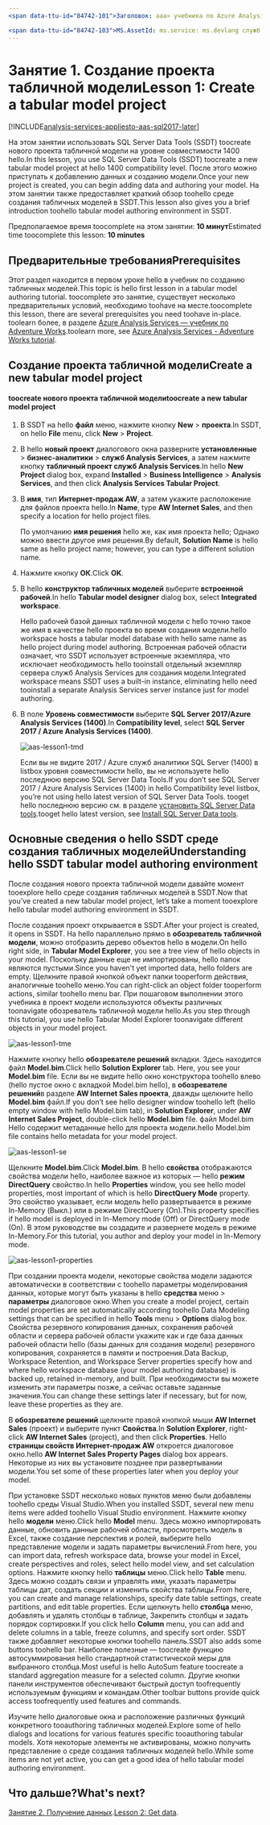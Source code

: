 ```yaml
---
<span data-ttu-id="84742-101">Заголовок: aaa» учебника по Azure Analysis Services на занятии 1: Создание нового проекта табличной модели | Документы Microsoft» Описание: описание, как toocreate новый Azure Analysis Services учебного проекта.</span><span class="sxs-lookup"><span data-stu-id="84742-101">title: aaa"Azure Analysis Services tutorial lesson 1: Create a new tabular model project | Microsoft Docs" description: Describes how toocreate a new Azure Analysis Services tutorial project.</span></span> <span data-ttu-id="84742-102">службы: documentationcenter служб analysis services: '' Автор: диспетчер minewiskan: редактор erikre: '' теги: ''</span><span class="sxs-lookup"><span data-stu-id="84742-102">services: analysis-services documentationcenter: '' author: minewiskan manager: erikre editor: '' tags: ''</span></span>

<span data-ttu-id="84742-103">MS.AssetId: ms.service: ms.devlang служб analysis services: н/д ms.topic: get-started-article ms.tgt_pltfrm: н/д ms.workload: н/д ms.date: ms.author 06/01/2017 г.: owend</span><span class="sxs-lookup"><span data-stu-id="84742-103">ms.assetid: ms.service: analysis-services ms.devlang: NA ms.topic: get-started-article ms.tgt_pltfrm: NA ms.workload: na ms.date: 06/01/2017 ms.author: owend</span></span>
---
```

# <a name="lesson-1-create-a-tabular-model-project"></a><span data-ttu-id="84742-104">Занятие 1. Создание проекта табличной модели</span><span class="sxs-lookup"><span data-stu-id="84742-104">Lesson 1: Create a tabular model project</span></span>

[!INCLUDE[analysis-services-appliesto-aas-sql2017-later](../../../includes/analysis-services-appliesto-aas-sql2017-later.md)]

<span data-ttu-id="84742-105">На этом занятии использовать SQL Server Data Tools (SSDT) toocreate нового проекта табличной модели на уровне совместимости 1400 hello.</span><span class="sxs-lookup"><span data-stu-id="84742-105">In this lesson, you use SQL Server Data Tools (SSDT) toocreate a new tabular model project at hello 1400 compatibility level.</span></span> <span data-ttu-id="84742-106">После этого можно приступать к добавлению данных и созданию модели.</span><span class="sxs-lookup"><span data-stu-id="84742-106">Once your new project is created, you can begin adding data and authoring your model.</span></span> <span data-ttu-id="84742-107">На этом занятии также предоставляет краткий обзор toohello среде создания табличных моделей в SSDT.</span><span class="sxs-lookup"><span data-stu-id="84742-107">This lesson also gives you a brief introduction toohello tabular model authoring environment in SSDT.</span></span>  
  
<span data-ttu-id="84742-108">Предполагаемое время toocomplete на этом занятии: **10 минут**</span><span class="sxs-lookup"><span data-stu-id="84742-108">Estimated time toocomplete this lesson: **10 minutes**</span></span>  
  
## <a name="prerequisites"></a><span data-ttu-id="84742-109">Предварительные требования</span><span class="sxs-lookup"><span data-stu-id="84742-109">Prerequisites</span></span>  
<span data-ttu-id="84742-110">Этот раздел находится в первом уроке hello в учебник по созданию табличных моделей.</span><span class="sxs-lookup"><span data-stu-id="84742-110">This topic is hello first lesson in a tabular model authoring tutorial.</span></span> <span data-ttu-id="84742-111">toocomplete это занятие, существует несколько предварительных условий, необходимо toohave на месте.</span><span class="sxs-lookup"><span data-stu-id="84742-111">toocomplete this lesson, there are several prerequisites you need toohave in-place.</span></span> <span data-ttu-id="84742-112">toolearn более, в разделе [Azure Analysis Services — учебник по Adventure Works](../tutorials/aas-adventure-works-tutorial.md).</span><span class="sxs-lookup"><span data-stu-id="84742-112">toolearn more, see [Azure Analysis Services - Adventure Works tutorial](../tutorials/aas-adventure-works-tutorial.md).</span></span>  
  
## <a name="create-a-new-tabular-model-project"></a><span data-ttu-id="84742-113">Создание проекта табличной модели</span><span class="sxs-lookup"><span data-stu-id="84742-113">Create a new tabular model project</span></span>  
  
#### <a name="toocreate-a-new-tabular-model-project"></a><span data-ttu-id="84742-114">toocreate нового проекта табличной модели</span><span class="sxs-lookup"><span data-stu-id="84742-114">toocreate a new tabular model project</span></span>  
  
1.  <span data-ttu-id="84742-115">В SSDT на hello **файл** меню, нажмите кнопку **New** > **проекта**.</span><span class="sxs-lookup"><span data-stu-id="84742-115">In SSDT, on hello **File** menu, click **New** > **Project**.</span></span>  
  
2.  <span data-ttu-id="84742-116">В hello **новый проект** диалогового окна разверните **установленные** > **бизнес-аналитики** > **служб Analysis Services**, а затем нажмите кнопку **табличный проект служб Analysis Services**.</span><span class="sxs-lookup"><span data-stu-id="84742-116">In hello **New Project** dialog box, expand **Installed** > **Business Intelligence** > **Analysis Services**, and then click **Analysis Services Tabular Project**.</span></span>  
  
3.  <span data-ttu-id="84742-117">В **имя**, тип **Интернет-продаж AW**, а затем укажите расположение для файлов проекта hello.</span><span class="sxs-lookup"><span data-stu-id="84742-117">In  **Name**, type **AW Internet Sales**, and then specify a location for hello project files.</span></span>  
  
    <span data-ttu-id="84742-118">По умолчанию **имя решения** hello же, как имя проекта hello; Однако можно ввести другое имя решения.</span><span class="sxs-lookup"><span data-stu-id="84742-118">By default, **Solution Name** is hello same as hello project name; however, you can type a different solution name.</span></span>  
  
4.  <span data-ttu-id="84742-119">Нажмите кнопку **ОК**.</span><span class="sxs-lookup"><span data-stu-id="84742-119">Click **OK**.</span></span>  
  
5.  <span data-ttu-id="84742-120">В hello **конструктор табличных моделей** выберите **встроенной рабочей**.</span><span class="sxs-lookup"><span data-stu-id="84742-120">In hello **Tabular model designer** dialog box, select **Integrated workspace**.</span></span>  
  
    <span data-ttu-id="84742-121">Hello рабочей базой данных табличной модели с hello точно такое же имя в качестве hello проекта во время создания модели.</span><span class="sxs-lookup"><span data-stu-id="84742-121">hello workspace hosts a tabular model database with hello same name as hello project during model authoring.</span></span> <span data-ttu-id="84742-122">Встроенная рабочей области означает, что SSDT использует встроенные экземпляра, что исключает необходимость hello tooinstall отдельный экземпляр сервера служб Analysis Services для создания модели.</span><span class="sxs-lookup"><span data-stu-id="84742-122">Integrated workspace means SSDT uses a built-in instance, eliminating hello need tooinstall a separate Analysis Services server instance just for model authoring.</span></span>
      
6.  <span data-ttu-id="84742-123">В поле **Уровень совместимости** выберите **SQL Server 2017/Azure Analysis Services (1400)**.</span><span class="sxs-lookup"><span data-stu-id="84742-123">In **Compatibility level**, select **SQL Server 2017 / Azure Analysis Services (1400)**.</span></span>   
 
    ![aas-lesson1-tmd](../tutorials/media/aas-lesson1-tmd.png)
      
    <span data-ttu-id="84742-125">Если вы не видите 2017 / Azure служб аналитики SQL Server (1400) в listbox уровня совместимости hello, вы не используете hello последнюю версию SQL Server Data Tools.</span><span class="sxs-lookup"><span data-stu-id="84742-125">If you don’t see SQL Server 2017 / Azure Analysis Services (1400) in hello Compatibility level listbox, you’re not using hello latest version of SQL Server Data Tools.</span></span> <span data-ttu-id="84742-126">tooget hello последнюю версию см. в разделе [установить SQL Server Data tools](https://docs.microsoft.com/sql/ssdt/download-sql-server-data-tools-ssdt).</span><span class="sxs-lookup"><span data-stu-id="84742-126">tooget hello latest version, see [Install SQL Server Data tools](https://docs.microsoft.com/sql/ssdt/download-sql-server-data-tools-ssdt).</span></span>  
      
  
## <a name="understanding-hello-ssdt-tabular-model-authoring-environment"></a><span data-ttu-id="84742-127">Основные сведения о hello SSDT среде создания табличных моделей</span><span class="sxs-lookup"><span data-stu-id="84742-127">Understanding hello SSDT tabular model authoring environment</span></span>  
<span data-ttu-id="84742-128">После создания нового проекта табличной модели давайте момент tooexplore hello среде создания табличных моделей в SSDT.</span><span class="sxs-lookup"><span data-stu-id="84742-128">Now that you’ve created a new tabular model project, let’s take a moment tooexplore hello tabular model authoring environment in SSDT.</span></span>  
  
<span data-ttu-id="84742-129">После создания проект открывается в SSDT.</span><span class="sxs-lookup"><span data-stu-id="84742-129">After your project is created, it opens in SSDT.</span></span> <span data-ttu-id="84742-130">На hello параллельно прямо в **обозреватель табличной модели**, можно отобразить дерево объектов hello в модели.</span><span class="sxs-lookup"><span data-stu-id="84742-130">On hello right side, in **Tabular Model Explorer**, you see a tree view of hello objects in your model.</span></span> <span data-ttu-id="84742-131">Поскольку данные еще не импортированы, hello папок являются пустыми.</span><span class="sxs-lookup"><span data-stu-id="84742-131">Since you haven't yet imported data, hello folders are empty.</span></span> <span data-ttu-id="84742-132">Щелкните правой кнопкой объект папки tooperform действия, аналогичные toohello меню.</span><span class="sxs-lookup"><span data-stu-id="84742-132">You can right-click an object folder tooperform actions, similar toohello menu bar.</span></span> <span data-ttu-id="84742-133">При пошаговом выполнении этого учебника в проект модели используются объекты различных toonavigate обозреватель табличной модели hello.</span><span class="sxs-lookup"><span data-stu-id="84742-133">As you step through this tutorial, you use hello Tabular Model Explorer toonavigate different objects in your model project.</span></span>

![aas-lesson1-tme](../tutorials/media/aas-lesson1-tme.png)

<span data-ttu-id="84742-135">Нажмите кнопку hello **обозревателе решений** вкладки. Здесь находится файл **Model.bim**.</span><span class="sxs-lookup"><span data-stu-id="84742-135">Click hello **Solution Explorer** tab. Here, you see your **Model.bim** file.</span></span> <span data-ttu-id="84742-136">Если вы не видите hello окно конструктора toohello влево (hello пустое окно с вкладкой Model.bim hello), в **обозревателе решений**в разделе **AW Internet Sales проекта**, дважды щелкните hello  **Model.bim** файл.</span><span class="sxs-lookup"><span data-stu-id="84742-136">If you don’t see hello designer window toohello left (hello empty window with hello Model.bim tab), in **Solution Explorer**, under **AW Internet Sales Project**, double-click hello **Model.bim** file.</span></span> <span data-ttu-id="84742-137">файл Model.bim Hello содержит метаданные hello для проекта модели.</span><span class="sxs-lookup"><span data-stu-id="84742-137">hello Model.bim file contains hello metadata for your model project.</span></span> 

![aas-lesson1-se](../tutorials/media/aas-lesson1-se.png)
  
<span data-ttu-id="84742-139">Щелкните **Model.bim**.</span><span class="sxs-lookup"><span data-stu-id="84742-139">Click **Model.bim**.</span></span> <span data-ttu-id="84742-140">В hello **свойства** отображаются свойства модели hello, наиболее важное из которых — hello **режим DirectQuery** свойство.</span><span class="sxs-lookup"><span data-stu-id="84742-140">In hello **Properties** window, you see hello model properties, most important of which is hello **DirectQuery Mode** property.</span></span> <span data-ttu-id="84742-141">Это свойство указывает, если модель hello развертывается в режиме In-Memory (Выкл.) или в режиме DirectQuery (On).</span><span class="sxs-lookup"><span data-stu-id="84742-141">This property specifies if hello model is deployed in In-Memory mode (Off) or DirectQuery mode (On).</span></span> <span data-ttu-id="84742-142">В этом руководстве вы создадите и развернете модель в режиме In-Memory.</span><span class="sxs-lookup"><span data-stu-id="84742-142">For this tutorial, you author and deploy your model in In-Memory mode.</span></span>

![aas-lesson1-properties](../tutorials/media/aas-lesson1-properties.png)
  
<span data-ttu-id="84742-144">При создании проекта модели, некоторые свойства модели задаются автоматически в соответствии с toohello параметры моделирования данных, которые могут быть указаны в hello **средства** меню > **параметры** диалоговое окно.</span><span class="sxs-lookup"><span data-stu-id="84742-144">When you create a model project, certain model properties are set automatically according toohello Data Modeling settings that can be specified in hello **Tools** menu > **Options** dialog box.</span></span> <span data-ttu-id="84742-145">Свойства резервного копирования данных, сохранения рабочей области и сервера рабочей области укажите как и где база данных рабочей области hello (базы данных для создания модели) резервного копирования, сохраняется в памяти и построения.</span><span class="sxs-lookup"><span data-stu-id="84742-145">Data Backup, Workspace Retention, and Workspace Server properties specify how and where hello workspace database (your model authoring database) is backed up, retained in-memory, and built.</span></span> <span data-ttu-id="84742-146">При необходимости вы можете изменить эти параметры позже, а сейчас оставьте заданные значения.</span><span class="sxs-lookup"><span data-stu-id="84742-146">You can change these settings later if necessary, but for now, leave these properties as they are.</span></span>  

<span data-ttu-id="84742-147">В **обозревателе решений** щелкните правой кнопкой мыши **AW Internet Sales** (проект) и выберите пункт **Свойства**.</span><span class="sxs-lookup"><span data-stu-id="84742-147">In **Solution Explorer**, right-click **AW Internet Sales** (project), and then click **Properties**.</span></span> <span data-ttu-id="84742-148">Hello **страницы свойств Интернет-продаж AW** откроется диалоговое окно.</span><span class="sxs-lookup"><span data-stu-id="84742-148">hello **AW Internet Sales Property Pages** dialog box appears.</span></span> <span data-ttu-id="84742-149">Некоторые из них вы установите позднее при развертывании модели.</span><span class="sxs-lookup"><span data-stu-id="84742-149">You set some of these properties later when you deploy your model.</span></span>  
  
<span data-ttu-id="84742-150">При установке SSDT несколько новых пунктов меню были добавлены toohello среды Visual Studio.</span><span class="sxs-lookup"><span data-stu-id="84742-150">When you installed SSDT, several new menu items were added toohello Visual Studio environment.</span></span> <span data-ttu-id="84742-151">Нажмите кнопку hello **модели** меню.</span><span class="sxs-lookup"><span data-stu-id="84742-151">Click hello **Model** menu.</span></span> <span data-ttu-id="84742-152">Здесь можно импортировать данные, обновить данные рабочей области, просмотреть модель в Excel, также создание перспектив и ролей, выберите hello представление модели и задать параметры вычислений.</span><span class="sxs-lookup"><span data-stu-id="84742-152">From here, you can import data, refresh workspace data, browse your model in Excel, create perspectives and roles, select hello model view, and set calculation options.</span></span> <span data-ttu-id="84742-153">Нажмите кнопку hello **таблицы** меню.</span><span class="sxs-lookup"><span data-stu-id="84742-153">Click hello **Table** menu.</span></span> <span data-ttu-id="84742-154">Здесь можно создать связи и управлять ими, указать параметры таблицы дат, создать секции и изменить свойства таблицы.</span><span class="sxs-lookup"><span data-stu-id="84742-154">From here, you can create and manage relationships, specify date table settings, create partitions, and edit table properties.</span></span> <span data-ttu-id="84742-155">Если щелкнуть hello **столбца** меню, добавлять и удалять столбцы в таблице, Закрепить столбцы и задать порядок сортировки.</span><span class="sxs-lookup"><span data-stu-id="84742-155">If you click hello **Column** menu, you can add and delete columns in a table, freeze columns, and specify sort order.</span></span> <span data-ttu-id="84742-156">SSDT также добавляет некоторые кнопки toohello панель.</span><span class="sxs-lookup"><span data-stu-id="84742-156">SSDT also adds some buttons toohello bar.</span></span> <span data-ttu-id="84742-157">Наиболее полезные — toocreate функцию автосуммирования hello стандартной статистической меры для выбранного столбца.</span><span class="sxs-lookup"><span data-stu-id="84742-157">Most useful is hello AutoSum feature toocreate a standard aggregation measure for a selected column.</span></span> <span data-ttu-id="84742-158">Другие кнопки панели инструментов обеспечивают быстрый доступ toofrequently используемым функциям и командам.</span><span class="sxs-lookup"><span data-stu-id="84742-158">Other toolbar buttons provide quick access toofrequently used features and commands.</span></span>  
  
<span data-ttu-id="84742-159">Изучите hello диалоговые окна и расположение различных функций конкретного tooauthoring табличных моделей.</span><span class="sxs-lookup"><span data-stu-id="84742-159">Explore some of hello dialogs and locations for various features specific tooauthoring tabular models.</span></span> <span data-ttu-id="84742-160">Хотя некоторые элементы не активированы, можно получить представление о среде создания табличных моделей hello.</span><span class="sxs-lookup"><span data-stu-id="84742-160">While some items are not yet active, you can get a good idea of hello tabular model authoring environment.</span></span>  
  

## <a name="whats-next"></a><span data-ttu-id="84742-161">Что дальше?</span><span class="sxs-lookup"><span data-stu-id="84742-161">What's next?</span></span>
<span data-ttu-id="84742-162">[Занятие 2. Получение данных](../tutorials/aas-lesson-2-get-data.md).</span><span class="sxs-lookup"><span data-stu-id="84742-162">[Lesson 2: Get data](../tutorials/aas-lesson-2-get-data.md).</span></span>

  
  
  
